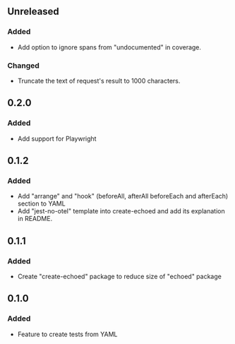 ## Unreleased
### Added
- Add option to ignore spans from "undocumented" in coverage.
### Changed
- Truncate the text of request's result to 1000 characters.

## 0.2.0
### Added
- Add support for Playwright

## 0.1.2
### Added
- Add "arrange" and "hook" (beforeAll, afterAll beforeEach and afterEach) section to YAML
- Add "jest-no-otel" template into create-echoed and add its explanation in README.

## 0.1.1
### Added
- Create "create-echoed" package to reduce size of "echoed" package

## 0.1.0
### Added
- Feature to create tests from YAML
